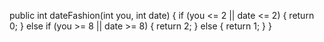 public int dateFashion(int you, int date) {
  if (you <= 2 || date <= 2) {
        return 0;
    } else if (you >= 8 || date >= 8) {
        return 2;
    } else {
        return 1;
    }
}
